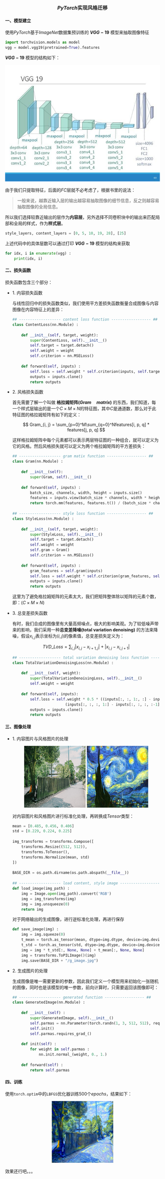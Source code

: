 ### <center>**$PyTorch$实现风格迁移**

#### 一、模型建立

使用$PyTorch$基于$ImageNet$数据集预训练的 **$VGG-19$** 模型来抽取图像特征

```python
import torchvision.models as model
vgg = model.vgg19(pretrained=True).features
```

**$VGG-19$** 模型的结构如下：

![](./Image/vgg-19.jpg)

由于我们只提取特征，后面的$FC$层就不必考虑了，根据书里的说法：

>一般来说，越靠近输入层的输出越容易抽取图像的细节信息，反之则越容易抽取图像的全局信息。

所以我们选择较靠近输出的层作为**内容层**，另外选择不同卷积块中的输出来匹配局部和全局的样式，作为**样式层**。

```python
style_layers, content_layers = [0, 5, 10, 19, 28], [25]
```

上述代码中的具体层数可以通过打印 **$VGG-19$** 模型的结构来获取

```python
for idx, i in enumerate(vgg) :
    print(idx, i)
```

#### 二、损失函数

损失函数包含三个部分：

* $1.$ 内容损失函数

    与线性回归中的损失函数类似，我们使用平方差损失函数衡量合成图像与内容图像在内容特征上的差异：

    ```python
    ## ------------------- content loss function ------------------ ##
    class ContentLoss(nn.Module) :

        def __init__(self, target, weight):
            super(ContentLoss, self).__init__()
            self.target = target.detach()
            self.weight = weight
            self.criterion = nn.MSELoss()

        def forward(self, inputs) :
            self.loss = self.weight * self.criterion(inputs, self.target)
            outputs = inputs.clone()
            return outputs
    ```

* $2.$ 风格损失函数

    首先需要了解一个叫做 **格拉姆矩阵($Gram\quad matrix$)** 的东西，我们知道，每一个样式层输出的是一个$C × M × N$的特征图，其中$C$是通道数，那么对于此特征图的格拉姆矩阵有如下的定义：

    $$
    Gram_{i, j} = \sum_{p=0}^M\sum_{q=0}^Nfeatures[i, p, q] * features[j, p, q]
    $$

    这样格拉姆矩阵中每个元素都可以表示两层特征图的一种组合，就可以定义为它的风格。然后风格损失就可以定义为两个格拉姆矩阵的平方差损失：

    ```python
    ## ------------------- gram matix function ------------------ ##
    class Gram(nn.Module) :

        def __init__(self):
            super(Gram, self).__init__()

        def forward(self, inputs) :
            batch_size, channels, width, height = inputs.size()
            features = inputs.view(batch_size * channels, width * height)
            return torch.mm(features, features.t()) / (batch_size * channels * width * height)

    ## ------------------- style loss function ------------------ ##
    class StyleLoss(nn.Module) :

        def __init__(self, target, weight):
            super(StyleLoss, self).__init__()
            self.target = target.detach()
            self.weight = weight
            self.gram = Gram()
            self.criterion = nn.MSELoss()

        def forward(self, inputs) :
            gram_features = self.gram(inputs)
            self.loss = self.weight * self.criterion(gram_features, self.target)
            outputs = inputs.clone()
            return outputs
    ```

    这里为了避免格拉姆矩阵的元素太大，我们把矩阵整体除以矩阵的元素个数，即：$(C × M × N)$

* $3.$ 总变差损失函数

    有时，我们合成的图像里有大量高频噪点，极大的影响美观。为了较低噪声带来的影响，我们采用一种**总变差降噪(total variation denoising)** 的方法来降噪，假设$x_{i,j}$表示坐标为$(i, j)$的像素值，总变差损失定义为：

    $$
    TVD\_Loss = \sum_{i, j}|x_{i,j} - x_{i+1, j}| + |x_{i,j} - x_{i, j + 1}|
    $$

    ```python
    ## ------------------- total variation denoising loss function ------------------ ##
    class TotalVariationDenoisingLoss(nn.Module) :

        def __init__(self, weight):
            super(TotalVariationDenoisingLoss, self).__init__()
            self.weight = weight

        def forward(self, inputs):
            self.loss = self.weight * 0.5 * ((inputs[:, :, 1:, :] - inputs[:, :, :-1, :]).abs().mean() +
                            (inputs[:, :, :, 1:] - inputs[:, :, :, :-1]).abs().mean())
            outputs = inputs.clone()
            return outputs
    ```

#### 三、图像处理

* $1.$ 内容图片与风格图片的处理


    <center class="half">
    <img src="./Image/content.jpg" width="200" height="200"/>   <img src="./Image/style.jpg" width="200" height="200"/>
    </center>

    对内容图片和风格图片进行标准化处理，再转换成$Tensor$类型：

    ```python
    mean = [0.485, 0.456, 0.406]
    std = [0.229, 0.224, 0.225]

    img_transforms = transforms.Compose([
        transforms.Resize((512, 512)),
        transforms.ToTensor(),
        transforms.Normalize(mean, std)
    ])

    BASE_DIR = os.path.dirname(os.path.abspath(__file__))

    ## ------------------- load content, style image ------------------ ##
    def load_image(img_path) :
        img = Image.open(img_path).convert('RGB')
        img = img_transforms(img)
        img = img.unsqueeze(0)
        return img
    ```

    对于网络输出的生成图像，进行逆标准化处理，再进行保存

    ```python
    def save_image(img) :
        img = img.squeeze(0)
        t_mean = torch.as_tensor(mean, dtype=img.dtype, device=img.device)
        t_std = torch.as_tensor(std, dtype=img.dtype, device=img.device)
        img = img * t_std[:, None, None] + t_mean[:, None, None]
        img = transforms.ToPILImage()(img)
        img.save(BASE_DIR + "/g_image.jpg")
    ```

* $2.$ 生成图片的处理

    生成图像是唯一需要更新的参数，因此我们定义一个模型用来初始化一张随机的图像，同时也是该模型的唯一参数，前向计算时，只需要返回该图像即可：

    ```python
    ## ------------------- generated function ------------------ ##
    class GeneratedImage(nn.Module) :

        def __init__(self) :
            super(GeneratedImage, self).__init__()
            self.parmas = nn.Parameter(torch.randn(1, 3, 512, 512), requires_grad=True)
            self.init()
            self.parmas.requires_grad_()

        def init(self) :
            for weight in self.parmas :
                nn.init.normal_(weight, 0., 1.)

        def forward(self) :
            return self.parmas
    ```

#### 四、训练

使用`torch.optim`中的`LBFGS`优化器训练$500$个$epochs$，结果如下：

<center>
    <img src = "./Image/g_image.jpg" width="200" height="200">
</center>

效果还行吧。。。